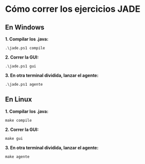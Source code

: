 # Cómo correr los ejercicios JADE

## En Windows

**1. Compilar los .java:**

```
.\jade.ps1 compile
```

**2. Correr la GUI:**

```
.\jade.ps1 gui
```

**3. En otra terminal dividida, lanzar el agente:**

```
.\jade.ps1 agente
```

## En Linux

**1. Compilar los .java:**

```
make compile
```

**2. Correr la GUI:**

```
make gui
```

**3. En otra terminal dividida, lanzar el agente:**

```
make agente
```
